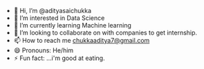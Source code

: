 - 👋 Hi, I’m @adityasaichukka
- 👀 I’m interested in Data Science
- 🌱 I’m currently learning Machine learning
- 💞️ I’m looking to collaborate on  with companies to get internship.
- 📫 How to reach me chukkaaditya7@gmail.com
- 😄 Pronouns: He/him
- ⚡ Fun fact: ...i'm good at eating.

<!---
adityasaichukka/adityasaichukka is a ✨ special ✨ repository because its `README.md` (this file) appears on your GitHub profile.
You can click the Preview link to take a look at your changes.
--->
